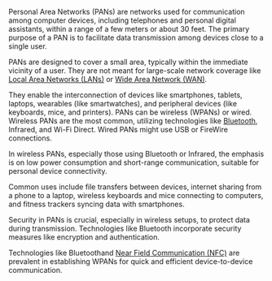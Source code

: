Personal Area Networks (PANs) are networks used for communication among computer devices, including telephones and personal digital assistants, within a range of a few meters or about 30 feet. The primary purpose of a PAN is to facilitate data transmission among devices close to a single user.

PANs are designed to cover a small area, typically within the immediate vicinity of a user. They are not meant for large-scale network coverage like [Local Area Networks (LANs)](lans.md) or [Wide Area Network (WAN)](wans.md).

They enable the interconnection of devices like smartphones, tablets, laptops, wearables (like smartwatches), and peripheral devices (like keyboards, mice, and printers). PANs can be wireless (WPANs) or wired. Wireless PANs are the most common, utilizing technologies like [Bluetooth](), Infrared, and Wi-Fi Direct. Wired PANs might use USB or FireWire connections.

In wireless PANs, especially those using Bluetooth or Infrared, the emphasis is on low power consumption and short-range communication, suitable for personal device connectivity.

Common uses include file transfers between devices, internet sharing from a phone to a laptop, wireless keyboards and mice connecting to computers, and fitness trackers syncing data with smartphones.

Security in PANs is crucial, especially in wireless setups, to protect data during transmission. Technologies like Bluetooth incorporate security measures like encryption and authentication.

Technologies like Bluetoothand [Near Field Communication (NFC)]() are prevalent in establishing WPANs for quick and efficient device-to-device communication.
